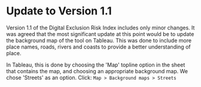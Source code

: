 # Update to Version 1.1

Version 1.1 of the Digital Exclusion Risk Index includes only minor changes. It was agreed that the most significant update at this point would be to update the background map of the tool on Tableau. This was done to include more place names, roads, rivers and coasts to provide a better understanding of place.

In Tableau, this is done by choosing the 'Map' topline option in the sheet that contains the map, and choosing an appropriate background map. We chose 'Streets' as an option.
Click:
`Map > Background maps > Streets`
